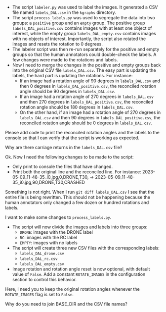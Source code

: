 * The script `labeler.py` was used to label the images. It generated a CSV file named `labels_DAL.csv` in the `kgraphs` directory.
* The script `process_labels.py` was used to segregate the data into two groups: a `positive` group and an `empty` group. The positive group `labels_DAL_positive.csv` contains images with at least one object of interest, while the empty group `labels_DAL_empty.csv` contains images with no objects of interest. Importantly, the script also rotated the images and resets the rotation to 0 degrees.
* The labeler script was then re-run separately for the positive and empty groups so that the human annotators could double-check the labels. A few changes were made to the rotations and labels.
* Now I need to merge the changes in the positive and empty groups back into the original CSV file `labels_DAL.csv`. The easy part is updating the labels, the hard part is updating the rotations. For instance:
  * If an image had a rotation angle of 90 degrees in `labels_DAL.csv` and then 0 degrees in `labels_DAL_positive.csv`, the reconciled rotation angle should be 90 degrees in `labels_DAL.csv`.  
  * If an image had a rotation angle of 270 degrees in `labels_DAL.csv` and then 270 degrees in `labels_DAL_positive.csv`, the reconciled rotation angle should be 180 degrees in `labels_DAL.csv`. 
  * On the other hand, if an image had a rotation angle of 270 degrees in `labels_DAL.csv` and then 90 degrees in `labels_DAL_positive.csv`, the reconciled rotation angle should be 0 degrees in `labels_DAL.csv`.

Please add code to print the reconciled rotation angles and the labels to the console so that I can verify that the script is working as expected.

Why are there carriage returns in the `labels_DAL.csv` file?

Ok. Now I need the following changes to be made to the script:
* Only print to console the files that have changed.
* Print both the original line and the reconciled line. For instance: 2023-05-09_11-48-35_i0.jpg,0,DRONE,T30, -> 2023-05-09_11-48-35_i0.jpg,90,DRONE,T30,CRASHED

Something is not right. When I run `git diff labels_DAL.csv` I see that the entire file is being rewritten. This should not be happening because the human annotators only changed a few dozen or hundred rotations and labels.

I want to make some changes to `process_labels.py`.
* The script will now divide the images and labels into three groups:
  * `DRONE`: images with the DRONE label
  * `RC`: images with the RC label
  * `EMPTY`: images with no labels
* The script will create three new CSV files with the corresponding labels:
  * `labels_DAL_drone.csv`
  * `labels_DAL_rc.csv`
  * `labels_DAL_empty.csv`
* Image rotation and rotation angle reset is now optional, with default value of `False`. Add a constant `ROTATE_IMAGES` in the configuration section to control this behavior.

Here, I need you to keep the original rotation angles whenever the `ROTATE_IMAGES` flag is set to `False`.

Why do you need to join BASE_DIR and the CSV file names?
